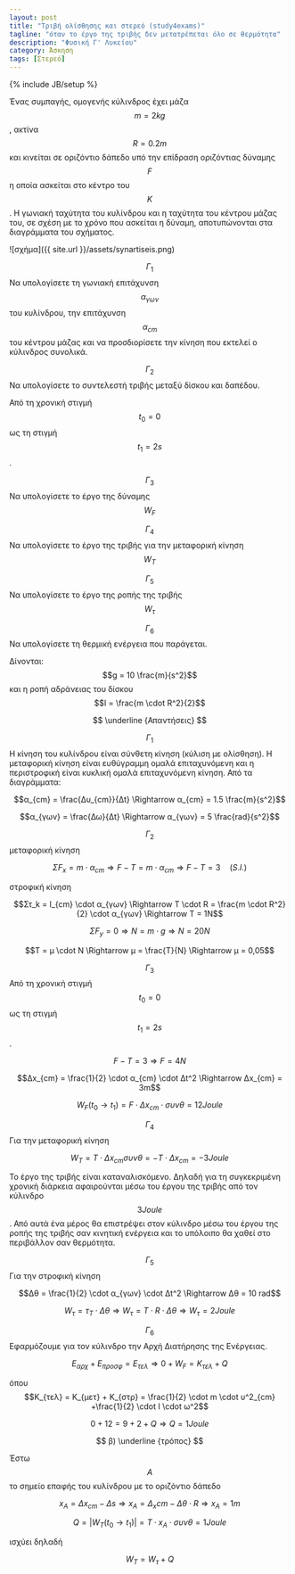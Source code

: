 ```yaml
---
layout: post
title: "Τριβή ολίσθησης και στερεό (study4exams)"
tagline: "όταν το έργο της τριβής δεν μετατρέπεται όλο σε θερμότητα"
description: "Φυσική Γ' Λυκείου"
category: Άσκηση
tags: [Στερεό]
---
```

{% include JB/setup %}

<style type='text/css'>
ol {<!--  w w w.  j  a  v  a  2s.c om-->
font-family: sans-serif;
list-style-type: lower-greek;
}
</style>


Ένας συμπαγής, ομογενής κύλινδρος έχει μάζα $$m = 2 kg$$, ακτίνα $$R = 0.2 m$$ και κινείται
σε οριζόντιο δάπεδο υπό την επίδραση οριζόντιας δύναμης $$F$$ η οποία ασκείται στο κέντρο 
του $$Κ$$. Η γωνιακή ταχύτητα του κυλίνδρου και η ταχύτητα του κέντρου μάζας του, σε
σχέση με το χρόνο που ασκείται η δύναμη, αποτυπώνονται στα διαγράμματα του σχήματος.

![σχήμα]({{ site.url }}/assets/synartiseis.png)


$$Γ_1$$ Να υπολογίσετε τη γωνιακή επιτάχυνση $$α_{γων}$$ του κυλίνδρου, την επιτάχυνση 
$$α_{cm}$$ του κέντρου μάζας και να προσδιορίσετε την κίνηση που εκτελεί ο κύλινδρος συνολικά.

$$Γ_2$$ Να υπολογίσετε το συντελεστή τριβής μεταξύ δίσκου και δαπέδου.

Από τη χρονική στιγμή $$t_0 = 0$$ ως τη στιγμή $$t_1 = 2 s$$.

$$Γ_3$$ Να υπολογίσετε το έργο της δύναμης $$W_F$$

$$Γ_4$$ Να υπολογίσετε το έργο της τριβής για την μεταφορική κίνηση $$W_T$$

$$Γ_5$$ Να υπολογίσετε το έργο της ροπής της τριβής $$W_τ$$

$$Γ_6$$ Να υπολογίσετε τη θερμική ενέργεια που παράγεται.

Δίνονται: $$g = 10 \frac{m}{s^2}$$ και η ροπή αδράνειας του δίσκου $$I = \frac{m \cdot R^2}{2}$$


$$ \underline {Απαντήσεις} $$


$$Γ_1$$ Η κίνηση του κυλίνδρου είναι σύνθετη κίνηση (κύλιση με ολίσθηση). Η μεταφορική 
κίνηση είναι ευθύγραμμη ομαλά επιταχυνόμενη και η περιστροφική είναι κυκλική ομαλά επιταχυνόμενη
κίνηση.
Από τα διαγράμματα: 

$$α_{cm} = \frac{Δυ_{cm}}{Δt} \Rightarrow α_{cm} = 1.5 \frac{m}{s^2}$$

$$α_{γων} = \frac{Δω}{Δt} \Rightarrow α_{γων} = 5 \frac{rad}{s^2}$$



$$Γ_2$$ μεταφορική κίνηση

$$ΣF_x = m \cdot α_{cm} \Rightarrow F - T = m \cdot α_{cm} \Rightarrow F - T = 3 \quad (S.I.)$$

στροφική κίνηση

$$Στ_k = I_{cm} \cdot α_{γων} \Rightarrow T \cdot R = \frac{m \cdot R^2}{2} \cdot α_{γων} \Rightarrow T = 1Ν$$

$$ΣF_y = 0 \Rightarrow N = m \cdot g \Rightarrow N = 20 N$$

$$T = μ \cdot N \Rightarrow μ = \frac{T}{N} \Rightarrow μ = 0,05$$



$$Γ_3$$ Από τη χρονική στιγμή $$t_0 = 0$$ ως τη στιγμή $$t_1 = 2 s$$.

$$ F - T = 3 \Rightarrow F = 4N$$

$$Δx_{cm} = \frac{1}{2} \cdot α_{cm} \cdot Δt^2 \Rightarrow Δx_{cm} = 3m$$

$$W_F(t_0 \rightarrow t_1) = F \cdot Δx_{cm} \cdot συνθ = 12 Joule$$



$$Γ_4$$ Για την μεταφορική κίνηση

$$W_T = T \cdot Δx_{cm} συνθ = - Τ \cdot Δx_{cm} = - 3 Joule$$

To έργο της τριβής είναι καταναλισκόμενο. Δηλαδή για τη συγκεκριμένη χρονική διάρκεια
αφαιρούνται μέσω του έργου της τριβής από τον κύλινδρο $$3 Joule$$. Από αυτά ένα μέρος θα 
επιστρέψει στον κύλινδρο μέσω του έργου της ροπής της τριβής σαν κινητική ενέργεια
και το υπόλοιπο θα χαθεί στο περιβάλλον σαν θερμότητα.  



$$Γ_5$$ Για την στροφική κίνηση

$$Δθ = \frac{1}{2} \cdot α_{γων} \cdot Δt^2 \Rightarrow Δθ = 10 rad$$

$$W_τ = τ_Τ \cdot Δθ \Rightarrow W_τ = Τ \cdot R \cdot Δθ \Rightarrow W_τ = 2 Joule$$



$$Γ_6$$ Εφαρμόζουμε για τον κύλινδρο την Αρχή Διατήρησης της Ενέργειας.

$$Ε_{αρχ} + Ε_{προσφ} = Ε_{τελ} \Rightarrow 0 + W_F = K_{τελ} + Q$$

όπου $$Κ_{τελ} = Κ_{μετ} + Κ_{στρ} = \frac{1}{2} \cdot m \cdot υ^2_{cm} +\frac{1}{2} \cdot I \cdot ω^2$$ 

$$0+12 = 9+2+Q \Rightarrow Q = 1 Joule$$

$$ β) \underline {τρόπος} $$

Έστω $$Α$$ το σημείο επαφής του κυλίνδρου με το οριζόντιο δάπεδο

$$x_Α = Δx_{cm} - Δs \Rightarrow x_Α = Δ_x{cm} - Δθ \cdot R \Rightarrow x_A = 1m$$

$$Q = |W_T(t_0 \rightarrow t_1)| = T \cdot x_{A} \cdot συνθ = 1  Joule$$

ισχύει δηλαδή

$$W_T = W_τ + Q$$